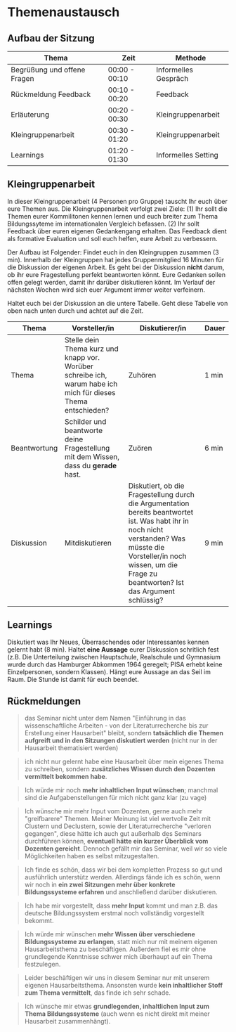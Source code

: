 # Themenaustausch

## Aufbau der Sitzung

| Thema		| Zeit		 |  Methode		|
| ---- 		| ----- | --- |
| Begrüßung und offene Fragen | 00:00 - 00:10 | Informelles Gespräch |
| Rückmeldung Feedback | 00:10 - 00:20 | Feedback |
| Erläuterung | 00:20 - 00:30 | Kleingruppenarbeit |
| Kleingruppenarbeit | 00:30 - 01:20 | Kleingruppenarbeit |
| Learnings | 01:20 - 01:30 | Informelles Setting |

## Kleingruppenarbeit

In dieser Kleingruppenarbeit (4 Personen pro Gruppe) tauscht Ihr euch über eure Themen aus. Die Kleingruppenarbeit verfolgt zwei Ziele: (1) Ihr sollt die Themen eurer Kommilitonen kennen lernen und euch breiter zum Thema Bildungssyteme im internationalen Vergleich befassen. (2) Ihr sollt Feedback über euren eigenen Gedankengang erhalten. Das Feedback dient als formative Evaluation und soll euch helfen, eure Arbeit zu verbessern.

Der Aufbau ist Folgender: Findet euch in den Kleingruppen zusammen (3 min). Innerhalb der Kleingruppen hat jedes Gruppenmitglied 16 Minuten für die Diskussion der eigenen Arbeit. Es geht bei der Diskussion **nicht** darum, ob ihr eure Fragestellung perfekt beantworten könnt. Eure Gedanken sollen offen gelegt werden, damit ihr darüber diskutieren könnt. Im Verlauf der nächsten Wochen wird sich euer Argument immer weiter verfeinern. 

Haltet euch bei der Diskussion an die untere Tabelle. Geht diese Tabelle von oben nach unten durch und achtet auf die Zeit.


| Thema		| Vorsteller/in		 |  Diskutierer/in		| Dauer |
| ---- 		| ----- | --- | --- | 
| Thema | Stelle dein Thema kurz und knapp vor. Worüber schreibe ich, warum habe ich mich für dieses Thema entschieden? | Zuhören | 1 min |
| Beantwortung | Schilder und beantworte deine Fragestellung mit dem Wissen, dass du **gerade** hast. | Zuören | 6 min |
| Diskussion | Mitdiskutieren | Diskutiert, ob die Fragestellung durch die Argumentation bereits beantwortet ist. Was habt ihr in noch nicht verstanden? Was müsste die Vorsteller/in noch wissen, um die Frage zu beantworten? Ist das Argument schlüssig? | 9 min |

## Learnings

Diskutiert was Ihr Neues, Überraschendes oder Interessantes kennen gelernt habt (8 min). Haltet **eine Aussage** eurer Diskussion schritlich fest (z.B. Die Unterteilung zwischen Hauptschule, Realschule und Gymnasium wurde durch das Hamburger Abkommen 1964 geregelt; PISA erhebt keine Einzelpersonen, sondern Klassen). Hängt eure Aussage an das Seil im Raum. Die Stunde ist damit für euch beendet.

## Rückmeldungen

> das Seminar nicht unter dem Namen "Einführung in das wissenschaftliche Arbeiten - von der Literaturrecherche bis zur Erstellung einer Hausarbeit" bleibt, sondern **tatsächlich die Themen aufgreift und in den Sitzungen diskutiert werden** (nicht nur in der Hausarbeit thematisiert werden)


> ich nicht nur gelernt habe eine Hausarbeit über mein eigenes Thema zu schreiben, sondern **zusätzliches Wissen durch den Dozenten vermittelt bekommen habe**.


> Ich würde mir noch **mehr inhaltlichen Input wünschen**; manchmal sind die Aufgabenstellungen für mich nicht ganz klar (zu vage)


> Ich wünsche mir mehr Input vom Dozenten, gerne auch mehr "greifbarere" Themen. Meiner Meinung ist viel wertvolle Zeit mit Clustern und Declustern, sowie der Literaturrecherche "verloren gegangen", diese hätte ich auch gut außerhalb des Seminars durchführen können, **eventuell hätte ein kurzer Überblick vom Dozenten gereicht**. Dennoch gefällt mir das Seminar, weil wir so viele Möglichkeiten haben es selbst mitzugestalten.


> Ich finde es schön, dass wir bei dem kompletten Prozess so gut und ausführlich unterstütz werden. Allerdings fände ich es schön, wenn wir noch in **ein zwei Sitzungen mehr über konkrete Bildungssysteme erfahren** und anschließend darüber diskutieren.


> Ich habe mir vorgestellt, dass **mehr Input** kommt und man z.B. das deutsche Bildungssystem erstmal noch vollständig vorgestellt bekommt.


> Ich würde mir wünschen **mehr Wissen über verschiedene Bildungssysteme zu erlangen**, statt mich nur mit meinem eigenen Hausarbeitsthema zu beschäftigen. Außerdem fiel es mir ohne grundlegende Kenntnisse schwer mich überhaupt auf ein Thema festzulegen.


> Leider beschäftigen wir uns in diesem Seminar nur mit unserem eigenen Hausarbeitsthema. Ansonsten wurde **kein inhaltlicher Stoff zum Thema vermittelt**, das finde ich sehr schade. 


> Ich wünsche mir etwas **grundlegenden, inhaltlichen Input zum Thema Bildungssysteme** (auch wenn es nicht direkt mit meiner Hausarbeit zusammenhängt).